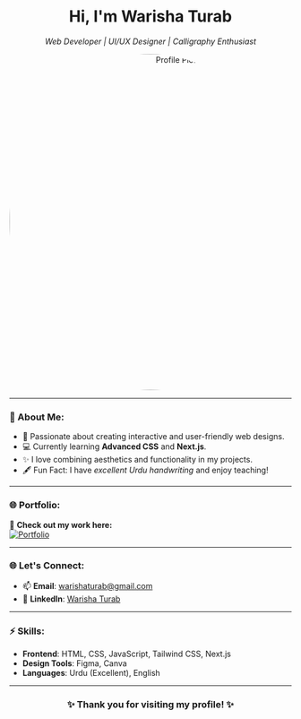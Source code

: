 <!-- Header Section -->
<div align="center">
   <h1>Hi, I'm Warisha Turab</h1>
  <p><em>Web Developer | UI/UX Designer | Calligraphy Enthusiast</em></p>
 <img src="https://img.freepik.com/premium-vector/web-development-programming-code-testing-ui-concept-with-laptop-displaying-futuristic-code_375605-307.jpg?w=826" alt="Profile Picture" style="border-radius:50%" width="600">
 
</div>

---

### 👀 About Me:
- 🌟 Passionate about creating interactive and user-friendly web designs.  
- 💻 Currently learning **Advanced CSS** and **Next.js**.  
- ✨ I love combining aesthetics and functionality in my projects.  
- 🖋️ Fun Fact: I have *excellent Urdu handwriting* and enjoy teaching!  

---

### 🌐 Portfolio:
🎨 **Check out my work here:**  
[![Portfolio](https://img.shields.io/badge/My_Portfolio-Click_Here-blue?style=for-the-badge&logo=vercel)](https://personal-portfolio-with-nextjs-two.vercel.app/)  

---

### 🌐 Let's Connect:
- 📫 **Email**: [warishaturab@gmail.com](mailto:warishaturab@gmail.com)  
- 💼 **LinkedIn**: [Warisha Turab](https://www.linkedin.com/in/warisha-turab-8666b82b6?utm_source=share&utm_campaign=share_via&utm_content=profile&utm_medium=android_app)  

---

### ⚡ Skills:
- **Frontend**: HTML, CSS, JavaScript, Tailwind CSS, Next.js  
- **Design Tools**: Figma, Canva  
- **Languages**: Urdu (Excellent), English  

---

<div align="center">
  <h3>✨ Thank you for visiting my profile! ✨</h3>
</div>


<!---
warisha234/warisha234 is a ✨ special ✨ repository because its `README.md` (this file) appears on your GitHub profile.
You can click the Preview link to take a look at your changes.
--->
